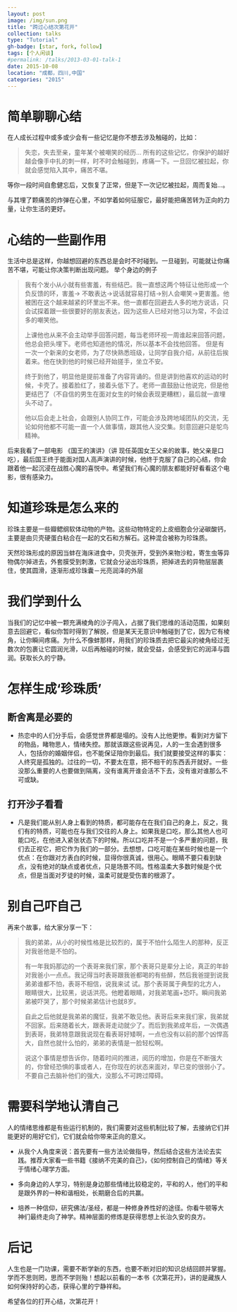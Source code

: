 ```yaml
---
layout: post
image: /img/sun.png
title: "跨过心结次第花开"
collection: talks
type: "Tutorial"
gh-badge: [star, fork, follow]
tags: [个人闲谈]
#permalink: /talks/2013-03-01-talk-1
date: 2015-10-08
location: "成都，四川,中国"
categories: "2015"
---
```



# 简单聊聊心结

在人成长过程中或多或少会有一些记忆是你不想去涉及触碰的，比如：

>失恋，失去至亲，童年某个被嘲笑的经历…
>所有的这些记忆，你保护的越好越会像手中扎的刺一样，时不时会触碰到，疼痛一下。一旦回忆被拉起，你就会感觉陷入其中，痛苦不堪。

等你一段时间自愈健忘后，又恢复了正常，但是下一次记忆被拉起，周而复始…。

与其埋了颗痛苦的炸弹在心里，不如学着如何征服它，最好能把痛苦转为正向的力量，让你生活的更好。


# 心结的一些副作用


生活中总是这样，你越想回避的东西总是会时不时碰到。一旦碰到，可能就让你痛苦不堪，可能让你决策判断出现问题。
举个身边的例子

>我有个发小从小就有些害羞，有些结巴。我一直想这两个特征让他形成一个负反馈的环，害羞-> 不敢表达->说话就容易打结->别人会嘲笑->更害羞。他被困在这个越来越紧的环里出不来。他一直都在回避去人多的地方说话，只会试探着跟一些很要好的朋友表达，因为这些人已经对他习以为常，不会过多的嘲笑他。
>
>上课他也从来不会主动举手回答问题，每当老师环视一周谁起来回答问题，他总会把头埋下。老师也知道他的情况，所以基本不会找他回答。
>但是有一次一个新来的女老师，为了尽快熟悉班级，让同学自我介绍，从前往后挨着来。他在快到他的时候已经开始搓手，坐立不安。
>
>终于到他了，明显他是提前准备了内容背诵的。但是讲到他喜欢的运动的时候，卡壳了。接着脸红了，接着头低下了。老师一直鼓励让他说完，但是他更结巴了（不自信的男生在面对女生的时候会表现更糟糕），最后就一直埋头不动了。
>
>他以后会走上社会，会跟别人协同工作，可能会涉及跨地域团队的交流，无论如何他都不可能一直一个人做事情，跟其他人没交集。刻意回避只是鸵鸟精神。

后来我看了一部电影 《国王的演讲》（讲 现任英国女王父亲的故事，她父亲是口吃），最后国王终于能面对国人高声演讲的时候，他终于克服了自己的心结，你会跟着他一起沉浸在战胜心魔的喜悦中。希望我们有心魔的朋友都能好好看看这个电影，很有感染力。

# 知道珍珠是怎么来的

珍珠主要是一些瓣鳃纲软体动物的产物。这些动物特定的上皮细胞会分泌碳酸钙，主要是由贝壳硬蛋白粘合在一起的文石和方解石。这种混合被称为珍珠质。

天然珍珠形成的原因当蚌在海床进食中，贝壳张开，受到外来物沙粒，寄生虫等异物偶尔掉进去，外套膜受到刺激，它就会分泌出珍珠质，把掉进去的异物层层裹住，使其圆滑，逐渐形成珍珠囊－光亮润泽的外层

# 我们学到什么

当我们的记忆中被一颗充满棱角的沙子闯入，占据了我们思维的活动范围，如果刻意去回避它，看似你暂时得到了解脱，但是某天无意识中触碰到了它，因为它有棱角，让你瞬间疼痛。为什么不像蚌那样，用我们的珍珠质去把它最尖的棱角经过无数次的包裹让它圆润光滑，以后再触碰的时候，就会受益，会感受到它的润泽与圆润。获取长久的宁静。


# 怎样生成‘珍珠质’

## 断舍离是必要的

  * 热恋中的人们分手后，会感觉世界都是塌的。没有人比他更惨。看到对方留下的物品，睹物思人，情绪失控。那就该跟这些说再见，人的一生会遇到很多人，包括你的婚姻伴侣，也不能保证陪你到最后。我们就要接受这样的事实：人终究是孤独的。过往的一切，不要太在意，把不相干的东西丢开就好。一些没那么重要的人也要做到隔离，没有谁离开谁会活不下去，没有谁对谁那么不可或缺。



## 打开沙子看看

  * 凡是我们能从别人身上看到的特质，都可能存在在我们自己的身上，反之，我们有的特质，可能也在与我们交往的人身上。如果我是口吃，那么其他人也可能口吃，在他进入紧张状态下的时候。所以口吃并不是一个多严重的问题，我们去正视它，把它作为我们的一部分。去想想，口吃可能在某些时候也是一个优点：在你跟对方表白的时候，显得你很真诚，很用心。眼睛不要只看到缺点，没有绝对的缺点或者优点，只是场景不同。性格温柔大多数时候是个优点，但是当面对歹徒的时候，温柔可就是受伤害的根源了。



# 别自己吓自己

再来个故事，给大家分享一下：

>我的弟弟，从小的时候性格是比较烈的，属于不怕什么陌生人的那种，反正对我爸他是不怕的。
>
>有一年我妈那边的一个表哥来我们家，那个表哥只是辈分上论，真正的年龄对我爸小一点点。我记得当时表哥跟我爸都喝的有些醉，然后我爸提到说我弟弟谁都不怕，表哥不相信，说我来试
试。那个表哥属于典型的北方人，眼睛很大，比较黑，说话洪亮。他瞪着眼睛，对我弟笔画+恐吓。瞬间我弟弟被吓哭了，那个时候弟弟估计也就8岁。
>
>自此之后他就是我弟弟的魔怔，我弟不敢见他。表哥后来来我们家，我弟就不回家。后来随着长大，跟表哥走动就少了。而后到我弟成年后，一次偶遇到表哥，我弟特意跟我说现在看表哥好矮啊，一点也没有以前的那个凶悍高大，自然也就什么怕的，弟弟的表情是一脸轻松啊。
>
>说这个事情是想告诉你，随着时间的推进，阅历的增加，你是在不断强大的，你曾经恐惧的事或者人，在你现在的状态来面对，早已变的很弱小了。不要自己去脑补他们的强大，没那么不可跨过障碍。

# 需要科学地认清自己

人的情绪思维都是有些运行机制的，我们需要对这些机制比较了解，去接纳它们并能更好的用好它们，它们就会给你带来正向的意义。

   * 从我个人角度来说：首先要有一些方法论做指导，然后结合这些方法论去实践。推荐大家看一些书籍《接纳不完美的自己》，《如何控制自己的情绪》等关于情绪心理学方面。

   * 多向身边的人学习，特别是身边那些情绪比较稳定的，平和的人，他们的平和是跟外界的一种和谐相处，长期磨合后的共赢。

   * 培养一种信仰，研究佛法/圣经，都是一种修身养性好的途径。你看牛顿等大神们最终走向了神学。精神层面的修炼是获得思想上长治久安的良方。

# 后记

人生也是一门功课，需要不断学新的东西，也要不断对旧的知识总结回顾并掌握。学而不思则罔，思而不学则殆！想起以前看的一本书《次第花开》，讲的是藏族人如何保持好的心态，获得心里的宁静祥和。

希望各位的打开心结，次第花开！
